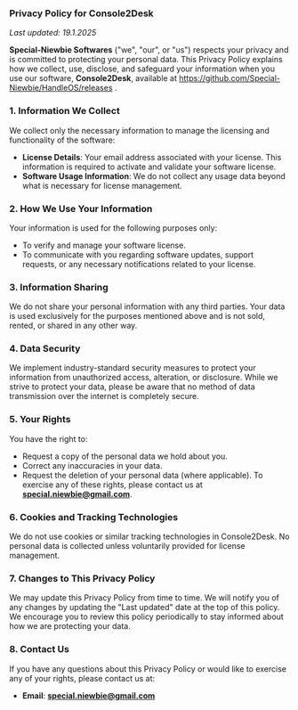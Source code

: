 ### **Privacy Policy for Console2Desk**

*Last updated: 19.1.2025*

**Special-Niewbie Softwares** ("we", "our", or "us") respects your privacy and is committed to protecting your personal data. This Privacy Policy explains how we collect, use, disclose, and safeguard your information when you use our software, **Console2Desk**, available at https://github.com/Special-Niewbie/HandleOS/releases .

### 1. **Information We Collect**

We collect only the necessary information to manage the licensing and functionality of the software:

- **License Details**: Your email address associated with your license. This information is required to activate and validate your software license.
- **Software Usage Information**: We do not collect any usage data beyond what is necessary for license management.

### 2. **How We Use Your Information**

Your information is used for the following purposes only:

- To verify and manage your software license.
- To communicate with you regarding software updates, support requests, or any necessary notifications related to your license.

### 3. **Information Sharing**

We do not share your personal information with any third parties. Your data is used exclusively for the purposes mentioned above and is not sold, rented, or shared in any other way.

### 4. **Data Security**

We implement industry-standard security measures to protect your information from unauthorized access, alteration, or disclosure. While we strive to protect your data, please be aware that no method of data transmission over the internet is completely secure.

### 5. **Your Rights**

You have the right to:

- Request a copy of the personal data we hold about you.
- Correct any inaccuracies in your data.
- Request the deletion of your personal data (where applicable). To exercise any of these rights, please contact us at **special.niewbie@gmail.com**.

### 6. **Cookies and Tracking Technologies**

We do not use cookies or similar tracking technologies in Console2Desk. No personal data is collected unless voluntarily provided for license management.

### 7. **Changes to This Privacy Policy**

We may update this Privacy Policy from time to time. We will notify you of any changes by updating the "Last updated" date at the top of this policy. We encourage you to review this policy periodically to stay informed about how we are protecting your data.

### 8. **Contact Us**

If you have any questions about this Privacy Policy or would like to exercise any of your rights, please contact us at:

- **Email**: **special.niewbie@gmail.com**
